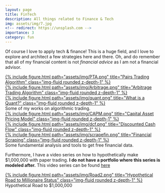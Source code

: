 ```yaml
---
layout: page
title: FinTech
description: All things related to Finance & Tech
img: assets/img/7.jpg
<!-- redirect: https://unsplash.com -->
importance: 3
category: fun
---
```


Of course I love to apply tech & finance! This is a huge field, and I love to explore and architect a few strategies here and there. Oh, and do remember that all of my financial content is not <i> financial advice </i> as I am not a financial advisor.


<div class="row">
    <div class="col-sm mt-3 mt-md-0">
      <a href = "https://youtu.be/f73ItMWO4z8">
        {% include figure.html path="assets/img/PTA.png" title="Pairs Trading Algorithm" class="img-fluid rounded z-depth-1" %}
      </a>
    </div>
    <div class="col-sm mt-3 mt-md-0">
      <a href = "https://youtu.be/TNJNCJe9fDY">
        {% include figure.html path="assets/img/Arbitrage.png" title="Arbitrage Trading Algorithm" class="img-fluid rounded z-depth-1" %}
      </a>
    </div>
    <div class="col-sm mt-3 mt-md-0">
      <a href = "https://youtu.be/dk7Sdcb3mRI">
        {% include figure.html path="assets/img/quant.png" title="What is a Quant?" class="img-fluid rounded z-depth-1" %}
      </a>
    </div>
</div>
<div class="caption">
    Some of my works on algorithmic trading.
</div>

<div class="row">
    <div class="col-sm mt-3 mt-md-0">
      <a href = "https://youtu.be/DhIRFx_O0w0">
        {% include figure.html path="assets/img/CAPM.png" title="Capital Asset Pricing Model" class="img-fluid rounded z-depth-1" %}
      </a>
    </div>
    <div class="col-sm mt-3 mt-md-0">
      <a href = "https://youtu.be/AvstCw0_1Vw">
        {% include figure.html path="assets/img/dcf.png" title="Discounted Cash Flow" class="img-fluid rounded z-depth-1" %}
      </a>
    </div>
    <div class="col-sm mt-3 mt-md-0">
      <a href = "https://youtu.be/GGgNM7WanK8">
        {% include figure.html path="assets/img/scrapefin.png" title="Financial Scraping" class="img-fluid rounded z-depth-1" %}
      </a>
    </div>
</div>
<div class="caption">
    Some fundamental analysis and tools to get free financial data.
</div>


Furthermore, I have a video series on how to hypothetically make $1,000,000 with paper trading. <b> I do not have a portfolio where this series is modeled after.</b> This video series can be found [here](https://www.youtube.com/watch?v=PXUnovVYzRo&list=PLHT3ZrWZ1pcS-Ct3DHotXuB9oM7R4ui1x)
<div class="row">
    <div class="col-sm mt-3 mt-md-0">
      <a href = "https://youtu.be/PXUnovVYzRo">
        {% include figure.html path="assets/img/Road2.png" title="Hypothetical Road to Millionaire Status" class="img-fluid rounded z-depth-1" %}
      </a>
    </div>
</div>
<div class="caption">
    Hypothetical Road to $1,000,000
</div>
